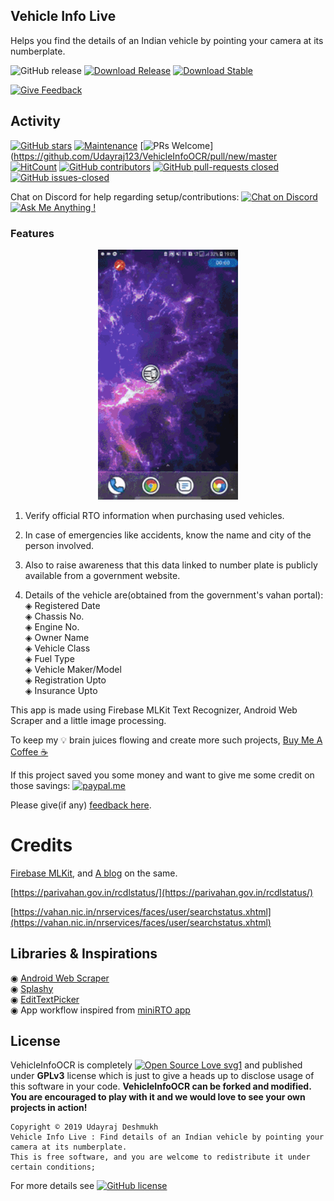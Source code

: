 ## Vehicle Info Live 
Helps you find the details of an Indian vehicle by pointing your camera at its numberplate. 

![GitHub release](https://img.shields.io/github/release/udayraj123/VehicleInfoOCR.svg?style=flat-square)
[![Download Release](https://img.shields.io/badge/⬇-Latest_APK-orange.svg)](https://github.com/Udayraj123/VehicleInfoOCR/releases/download/0.1.3/AwesomeVehicleInfo.apk)
[![Download Stable](https://img.shields.io/badge/⬇-Stable_APK-blue.svg)](https://drive.google.com/file/d/1-AmrFMz0lzGSRFyFWr4NVEHDmdONEyLj/view?usp=sharing)
<!-- Api level button -->
<!-- Android arsenal link -->
[![Give Feedback](https://img.shields.io/badge/Give%20-feedback_here-7289da.svg)](https://docs.google.com/forms/d/1RCRRPdtpmr_lz_Xi81INVYpIJxBlkfqdAz6C0tY1RXE/)

## Activity

[![GitHub stars](https://img.shields.io/github/stars/udayraj123/vehicleInfoOCR.svg?style=social&label=Stars✯)](https://GitHub.com/udayraj123/vehicleInfoOCR/stargazers/)
[![Maintenance](https://img.shields.io/badge/Maintained%3F-yes-brightgreen.svg)](https://GitHub.com/udayraj123/VehicleInfoOCR/graphs/commit-activity)
[![PRs Welcome](https://img.shields.io/badge/PRs-welcome-brightgreen.svg?style=flat-square)](https://github.com/Udayraj123/VehicleInfoOCR/pull/new/master
[![HitCount](http://hits.dwyl.io/udayraj123/vehicleInfoOCR.svg)](http://hits.dwyl.io/udayraj123/vehicleInfoOCR)
[![GitHub contributors](https://img.shields.io/github/contributors/udayraj123/vehicleInfoOCR.svg)](https://GitHub.com/udayraj123/vehicleInfoOCR/graphs/contributors/)
[![GitHub pull-requests closed](https://img.shields.io/github/issues-pr-closed/udayraj123/vehicleInfoOCR.svg)](https://GitHub.com/udayraj123/vehicleInfoOCR/pull/)
[![GitHub issues-closed](https://img.shields.io/github/issues-closed/udayraj123/vehicleInfoOCR.svg)](https://GitHub.com/udayraj123/vehicleInfoOCR/issues?q=is%3Aissue+is%3Aclosed)

Chat on Discord for help regarding setup/contributions: [![Chat on Discord](https://img.shields.io/badge/chat-on%20discord-7289da.svg)](https://discord.gg/vHb8THa) [![Ask Me Anything !](https://img.shields.io/badge/Ask%20me-anything-1abc9c.svg)](https://github.com/Udayraj123/VehicleInfoOCR/issues/1)


### Features
<p align="center">
	<a href="https://drive.google.com/file/d/1-AmrFMz0lzGSRFyFWr4NVEHDmdONEyLj/view?usp=sharing">
		<img height="400" src="./vehicle_info.gif">
	</a>
</p>

1. Verify official RTO information when purchasing used vehicles.
2. In case of emergencies like accidents, know the name and city of the person involved.
3. Also to raise awareness that this data linked to number plate is publicly available from a government website.

4. Details of the vehicle are(obtained from the government's vahan portal):
◈ Registered Date <br>
◈ Chassis No. <br>
◈ Engine No. <br>
◈ Owner Name <br>
◈ Vehicle Class <br>
◈ Fuel Type <br>
◈ Vehicle Maker/Model <br>
◈ Registration Upto <br>
◈ Insurance Upto <br>

This app is made using Firebase MLKit Text Recognizer, Android Web Scraper and a little image processing. <!-- Will be useful for general purpose OCR as well. -->

<!-- Begin donate section -->
To keep my 💡 brain juices flowing and create more such projects, [Buy Me A Coffee ☕](https://www.buymeacoffee.com/udayraj123) 

If this project saved you some money and want to give me some credit on those savings: 
[![paypal.me](https://www.paypalobjects.com/en_GB/i/btn/btn_donate_LG.gif)](https://www.paypal.me/udayraj123)

<!-- https://www.amazon.in/hz/wishlist/ls/3V0TDQBI3T8IL -->

<!-- End donate section -->
Please give(if any) [feedback here](https://docs.google.com/forms/d/1RCRRPdtpmr_lz_Xi81INVYpIJxBlkfqdAz6C0tY1RXE/).

# Credits

[Firebase MLKit](https://firebase.google.com/docs/ml-kit/android/recognize-text), and [A blog](https://medium.com/digital-curry/firebase-mlkit-textdetection-in-android-using-firebase-ml-vision-apis-with-live-camera-72ef47ad4ebd) on the same.

[https://parivahan.gov.in/rcdlstatus/](https://parivahan.gov.in/rcdlstatus/)

[https://vahan.nic.in/nrservices/faces/user/searchstatus.xhtml](https://vahan.nic.in/nrservices/faces/user/searchstatus.xhtml)


## Libraries & Inspirations

◉ [Android Web Scraper](https://github.com/daandtu/android-web-scraper) <br>
◉ [Splashy](https://github.com/rahuldange09/Splashy) <br>
◉ [EditTextPicker](https://github.com/AliAzaz/Edittext-Library) <br>
◉ App workflow inspired from [miniRTO app](https://github.com/chandruscm/miniRTO) <br>

<!-- Trail : https://github.com/Orange-OpenSource/android-trail-drawing -->
<!-- Owl sheet : link?! -->
<!-- More blogs: https://medium.com/linedevth/build-your-android-app-faster-and-smaller-than-ever-25f53fdd3cdc -->

## License

VehicleInfoOCR is completely [![Open Source Love svg1](https://badges.frapsoft.com/os/v1/open-source.svg?v=103)](https://github.com/ellerbrock/open-source-badges/) and published under **GPLv3** license which is just to give a heads up to disclose usage of this software in your code. **VehicleInfoOCR can be forked and modified. You are encouraged to play with it and we would love to see your own projects in action!**

```
Copyright © 2019 Udayraj Deshmukh
Vehicle Info Live : Find details of an Indian vehicle by pointing your camera at its numberplate.
This is free software, and you are welcome to redistribute it under certain conditions;
```
For more details see [![GitHub license](https://img.shields.io/github/license/udayraj123/VehicleInfoOCR.svg)](https://github.com/udayraj123/VehicleInfoOCR/blob/master/LICENSE)